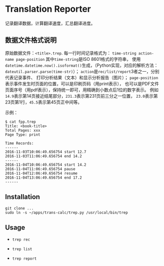 # Translation Reporter

记录翻译数据，计算翻译速度，汇总翻译进度。

## 数据文件格式说明

原始数据文件：`<title>.trep`.
每一行时间记录格式为：
`time-string action-name page-position`
其中`time-string`是ISO 8601格式的字符串，
使用`datetime.datetime.now().isoformat()`生成，（Python实现，对应的解析方法：
`dateutil.parser.parse(time-str)`）；
`action`是`rec/list/report`3者之一，分别代表记录事件、
打印分析结果（文本）和显示分析报告（图片）；
`page-position`表示事件发生时页面的位置，可以是印刷页码（用print表示），
也可以是PDF文件页面序号（用pdf表示），保持统一即可，用精确到小数点后1位的数字表示。
例如`14.9`表示第14页接近结尾部分，`231.3`表示第231页前三分之一位置，
`23.0`表示第23页第1行，`45.5`表示第45页正中间等。

示例：
```
$ cat fpp.trep
Title: <book-title>
Total Pages: xxx
Page Type: print

Time Records:
------
2016-11-03T10:06:49.656754 start 12.7
2016-11-03T11:06:49.656754 end 14.2
------
2016-11-04T10:06:49.656754 start 14.2
2016-11-04T11:06:49.656754 pause
2016-11-04T12:06:49.656754 resume
2016-11-04T13:06:49.656754 end 17.2
------
```

## Installation

```
git clone ...
sudo ln -s ~/apps/trans-calc/trep.py /usr/local/bin/trep
```

## Usage

* `trep rec`

* `trep list`

* `trep report`
